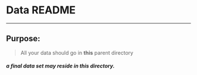 # Data README
---
## Purpose:
> All your data should go in **this** parent directory
##### *a final data set may reside in this directory*.
